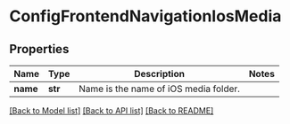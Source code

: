 # ConfigFrontendNavigationIosMedia

## Properties
Name | Type | Description | Notes
------------ | ------------- | ------------- | -------------
**name** | **str** | Name is the name of iOS media folder. | 

[[Back to Model list]](../README.md#documentation-for-models) [[Back to API list]](../README.md#documentation-for-api-endpoints) [[Back to README]](../README.md)

